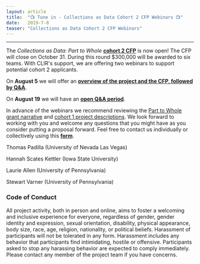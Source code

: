 ```yaml
---
layout: article
title:  "📺 Tune in - Collections as Data Cohort 2 CFP Webinars 📺"
date:   2019-7-8 
teaser: "Collections as Data Cohort 2 CFP Webinars"
---
```

---

The *Collections as Data: Part to Whole* [**cohort 2 CFP**](https://collectionsasdata.github.io/part2whole/cfp/) is now open! The CFP will close on October 31. During this round $300,000 will be awarded to six teams. With CLIR's support, we are offering two webinars to support potential cohort 2 applicants.  

On **August 5** we will offer an [**overview of the project and the CFP, followed by Q&A**](https://clirdlf.zoom.us/webinar/register/beb5b14bf554b4594ac87b605f06faf5). 

On **August 19** we will have an [**open Q&A period**](). 

In advance of the webinars we recommend reviewing the [Part to Whole grant narrative](https://github.com/collectionsasdata/part2whole/raw/master/cad_part2whole_narrative.pdf) and [cohort 1 project descriptions](https://collectionsasdata.github.io/part2whole/cohortone/). We look forward to working with you and welcome any questions that you might have as you consider putting a proposal forward. Feel free to contact us individually or collectively using this [**form**](https://docs.google.com/forms/d/e/1FAIpQLSdUpy6FxMSxpM814v03-uscvoFs6yhHASq9z3SVpNdkkqYA0w/viewform?usp=sf_link). 

Thomas Padilla (University of Nevada Las Vegas)

Hannah Scates Kettler (Iowa State University)

Laurie Allen (University of Pennsylvania)

Stewart Varner (University of Pennsylvania)

### Code of Conduct

All project activity, both in person and online, aims to foster a welcoming and inclusive experience for everyone, regardless of gender, gender identity and expression, sexual orientation, disability, physical appearance, body size, race, age, religion, nationality, or political beliefs. Harassment of participants will not be tolerated in any form. Harassment includes any behavior that participants find intimidating, hostile or offensive. Participants asked to stop any harassing behavior are expected to comply immediately. Please contact any member of the project team if you have concerns.
